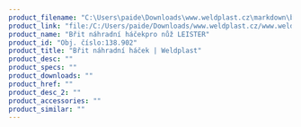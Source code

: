 ```yaml
---
product_filename: "C:\Users\paide\Downloads\www.weldplast.cz\markdown\brit-nahradni-hacek.md"
product_link: "file:/C:/Users/paide/Downloads/www.weldplast.cz/www.weldplast.cz/brit-nahradni-hacek"
product_name: "Břit náhradní háčekpro nůž LEISTER"
product_id: "Obj. číslo:138.902"
product_title: "Břit náhradní háček | Weldplast"
product_desc: ""
product_specs: ""
product_downloads: ""
product_href: ""
product_desc_2: ""
product_accessories: ""
product_similar: ""
---
```

